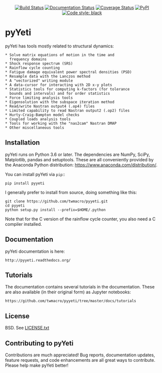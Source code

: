 <p align="center">
<a href="https://travis-ci.org/twmacro/pyyeti"><img alt="Build Status" src="https://travis-ci.org/twmacro/pyyeti.svg?branch=master"></a>
<a href="https://pyyeti.readthedocs.org"><img alt="Documentation Status" src="https://readthedocs.org/projects/pyyeti/badge/?version=latest"></a>
<a href="https://coveralls.io/github/twmacro/pyyeti?branch=master"><img alt="Coverage Status" src="https://coveralls.io/repos/github/twmacro/pyyeti/badge.svg?branch=master"></a>
<a href="https://pypi.python.org/pypi/pyyeti"><img alt="PyPI" src="https://img.shields.io/pypi/v/pyyeti.svg"></a>
<a href="https://github.com/twmacro/pyyeti"><img alt="Code style: black" src="https://img.shields.io/badge/code%20style-black-000000.svg"></a>
</p>


# pyYeti

pyYeti has tools mostly related to structural dynamics:

    * Solve matrix equations of motion in the time and
      frequency domains
    * Shock response spectrum (SRS)
    * Rainflow cycle counting
    * Fatigue damage equivalent power spectral densities (PSD)
    * Resample data with the Lanczos method
    * A "vectorized" writing module
    * A data-cursor for interacting with 2D x-y plots
    * Statistics tools for computing k-factors (for tolerance
      bounds and intervals) and for order statistics
    * Force limiting analysis tools
    * Eigensolution with the subspace iteration method
    * Read/write Nastran output4 (.op4) files
    * Limited capability to read Nastran output2 (.op2) files
    * Hurty-Craig-Bampton model checks
    * Coupled loads analysis tools
    * Tools for working with the "nas2cam" Nastran DMAP
    * Other miscellaneous tools


## Installation

pyYeti runs on Python 3.6 or later. The dependencies are NumPy, SciPy,
Matplotlib, pandas and setuptools. These are all conveniently provided
by the Anaconda Python distribution:
https://www.anaconda.com/distribution/.

You can install pyYeti via `pip`::

    pip install pyyeti

I generally prefer to install from source, doing something like this:

    git clone https://github.com/twmacro/pyyeti.git
    cd pyyeti
    python setup.py install --prefix=$HOME/.python

Note that for the C version of the rainflow cycle counter, you also
need a C compiler installed.


## Documentation

pyYeti documentation is here:

    http://pyyeti.readthedocs.org/


## Tutorials

The documentation contains several tutorials in the documentation.
These are also available (in their original form) as Jupyter
notebooks:

    https://github.com/twmacro/pyyeti/tree/master/docs/tutorials


## License

BSD. See [LICENSE.txt](LICENSE.txt)


## Contributing to pyYeti

Contributions are much appreciated! Bug reports, documentation
updates, feature requests, and code enhancements are all great
ways to contribute.
Please help make pyYeti better!
